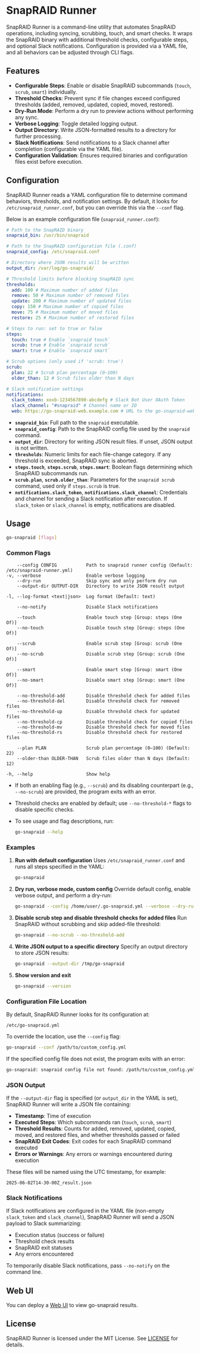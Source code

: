 # SnapRAID Runner

SnapRAID Runner is a command-line utility that automates SnapRAID operations, including syncing, scrubbing, touch, and smart checks. It wraps the SnapRAID binary with additional threshold checks, configurable steps, and optional Slack notifications. Configuration is provided via a YAML file, and all behaviors can be adjusted through CLI flags.

## Features

- **Configurable Steps**: Enable or disable SnapRAID subcommands (`touch`, `scrub`, `smart`) individually.
- **Threshold Checks**: Prevent sync if file changes exceed configured thresholds (added, removed, updated, copied, moved, restored).
- **Dry-Run Mode**: Perform a dry run to preview actions without performing any sync.
- **Verbose Logging**: Toggle detailed logging output.
- **Output Directory**: Write JSON-formatted results to a directory for further processing.
- **Slack Notifications**: Send notifications to a Slack channel after completion (configurable via the YAML file).
- **Configuration Validation**: Ensures required binaries and configuration files exist before execution.

## Configuration

SnapRAID Runner reads a YAML configuration file to determine command behaviors, thresholds, and notification settings. By default, it looks for `/etc/snapraid_runner.conf`, but you can override this via the `--conf` flag.

Below is an example configuration file (`snapraid_runner.conf`):

```yaml
# Path to the SnapRAID binary
snapraid_bin: /usr/bin/snapraid

# Path to the SnapRAID configuration file (.conf)
snapraid_config: /etc/snapraid.conf

# Directory where JSON results will be written
output_dir: /var/log/go-snapraid/

# Threshold limits before blocking SnapRAID sync
thresholds:
  add: 100 # Maximum number of added files
  remove: 50 # Maximum number of removed files
  update: 200 # Maximum number of updated files
  copy: 150 # Maximum number of copied files
  move: 75 # Maximum number of moved files
  restore: 25 # Maximum number of restored files

# Steps to run: set to true or false
steps:
  touch: true # Enable `snapraid touch`
  scrub: true # Enable `snapraid scrub`
  smart: true # Enable `snapraid smart`

# Scrub options (only used if 'scrub: true')
scrub:
  plan: 22 # Scrub plan percentage (0–100)
  older_than: 12 # Scrub files older than N days

# Slack notification settings
notifications:
  slack_token: xoxb-1234567890-abcdefg # Slack Bot User OAuth Token
  slack_channel: "#snapraid" # Channel name or ID
  web: https://go-snapraid-web.example.com # URL to the go-snapraid-web
```

- **`snapraid_bin`**: Full path to the `snapraid` executable.
- **`snapraid_config`**: Path to the SnapRAID config file used by the `snapraid` command.
- **`output_dir`**: Directory for writing JSON result files. If unset, JSON output is not written.
- **`thresholds`**: Numeric limits for each file-change category. If any threshold is exceeded, SnapRAID sync is aborted.
- **`steps.touch`**, **`steps.scrub`**, **`steps.smart`**: Boolean flags determining which SnapRAID subcommands run.
- **`scrub.plan`**, **`scrub.older_than`**: Parameters for the `snapraid scrub` command, used only if `steps.scrub` is true.
- **`notifications.slack_token`**, **`notifications.slack_channel`**: Credentials and channel for sending a Slack notification after execution. If `slack_token` or `slack_channel` is empty, notifications are disabled.

## Usage

```bash
go-snapraid [flags]
```

### Common Flags

```
    --config CONFIG           Path to snapraid runner config (Default: /etc/snapraid-runner.yml)
-v, --verbose                 Enable verbose logging
    --dry-run                 Skip sync and only perform dry run
    --output-dir OUTPUT-DIR   Directory to write JSON result output

-l, --log-format <text|json>  Log format (Default: text)

    --no-notify               Disable Slack notifications

    --touch                   Enable touch step [Group: steps (One Of)]
    --no-touch                Disable touch step [Group: steps (One Of)]

    --scrub                   Enable scrub step [Group: scrub (One Of)]
    --no-scrub                Disable scrub step [Group: scrub (One Of)]

    --smart                   Enable smart step [Group: smart (One Of)]
    --no-smart                Disable smart step [Group: smart (One Of)]

    --no-threshold-add        Disable threshold check for added files
    --no-threshold-del        Disable threshold check for removed files
    --no-threshold-up         Disable threshold check for updated files
    --no-threshold-cp         Disable threshold check for copied files
    --no-threshold-mv         Disable threshold check for moved files
    --no-threshold-rs         Disable threshold check for restored files

    --plan PLAN               Scrub plan percentage (0–100) (Default: 22)
    --older-than OLDER-THAN   Scrub files older than N days (Default: 12)

-h, --help                    Show help
```

- If both an enabling flag (e.g., `--scrub`) and its disabling counterpart (e.g., `--no-scrub`) are provided, the program exits with an error.
- Threshold checks are enabled by default; use `--no-threshold-*` flags to disable specific checks.
- To see usage and flag descriptions, run:

  ```bash
  go-snapraid --help
  ```

### Examples

1. **Run with default configuration**
   Uses `/etc/snapraid_runner.conf` and runs all steps specified in the YAML:

   ```bash
   go-snapraid
   ```

2. **Dry run, verbose mode, custom config**
   Override default config, enable verbose output, and perform a dry-run:

   ```bash
   go-snapraid --config /home/user/.go-snapraid.yml --verbose --dry-run
   ```

3. **Disable scrub step and disable threshold checks for added files**
   Run SnapRAID without scrubbing and skip added-file threshold:

   ```bash
   go-snapraid --no-scrub --no-threshold-add
   ```

4. **Write JSON output to a specific directory**
   Specify an output directory to store JSON results:

   ```bash
   go-snapraid --output-dir /tmp/go-snapraid
   ```

5. **Show version and exit**

   ```bash
   go-snapraid --version
   ```

### Configuration File Location

By default, SnapRAID Runner looks for its configuration at:

```text
/etc/go-snapraid.yml
```

To override the location, use the `--config` flag:

```bash
go-snapraid --conf /path/to/custom_config.yml
```

If the specified config file does not exist, the program exits with an error:

```bash
go-snapraid: snapraid config file not found: /path/to/custom_config.yml
```

### JSON Output

If the `--output-dir` flag is specified (or `output_dir` in the YAML is set), SnapRAID Runner will write a JSON file containing:

- **Timestamp**: Time of execution
- **Executed Steps**: Which subcommands ran (`touch`, `scrub`, `smart`)
- **Threshold Results**: Counts for added, removed, updated, copied, moved, and restored files, and whether thresholds passed or failed
- **SnapRAID Exit Codes**: Exit codes for each SnapRAID command executed
- **Errors or Warnings**: Any errors or warnings encountered during execution

These files will be named using the UTC timestamp, for example:

```
2025-06-02T14-30-00Z_result.json
```

### Slack Notifications

If Slack notifications are configured in the YAML file (non-empty `slack_token` and `slack_channel`), SnapRAID Runner will send a JSON payload to Slack summarizing:

- Execution status (success or failure)
- Threshold check results
- SnapRAID exit statuses
- Any errors encountered

To temporarily disable Slack notifications, pass `--no-notify` on the command line.

## Web UI

You can deploy a [Web UI](https://github.com/gi8lino/go-snapraid-web) to view go-snapraid results.

## License

SnapRAID Runner is licensed under the MIT License. See [LICENSE](./LICENSE) for details.
